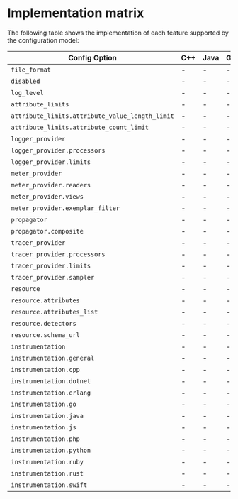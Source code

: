 # Implementation matrix

The following table shows the implementation of each feature supported by the
configuration model:


| Config Option | C++|Java|Go|PHP |
| ------------- | -|-|-|- | 
| `file_format` | -|-|-|- | 
| `disabled` | -|-|-|- | 
| `log_level` | -|-|-|- | 
| `attribute_limits` | -|-|-|- | 
| `attribute_limits.attribute_value_length_limit` | -|-|-|- | 
| `attribute_limits.attribute_count_limit` | -|-|-|- | 
| `logger_provider` | -|-|-|- | 
| `logger_provider.processors` | -|-|-|- | 
| `logger_provider.limits` | -|-|-|- | 
| `meter_provider` | -|-|-|- | 
| `meter_provider.readers` | -|-|-|- | 
| `meter_provider.views` | -|-|-|- | 
| `meter_provider.exemplar_filter` | -|-|-|- | 
| `propagator` | -|-|-|- | 
| `propagator.composite` | -|-|-|- | 
| `tracer_provider` | -|-|-|- | 
| `tracer_provider.processors` | -|-|-|- | 
| `tracer_provider.limits` | -|-|-|- | 
| `tracer_provider.sampler` | -|-|-|- | 
| `resource` | -|-|-|- | 
| `resource.attributes` | -|-|-|- | 
| `resource.attributes_list` | -|-|-|- | 
| `resource.detectors` | -|-|-|- | 
| `resource.schema_url` | -|-|-|- | 
| `instrumentation` | -|-|-|- | 
| `instrumentation.general` | -|-|-|- | 
| `instrumentation.cpp` | -|-|-|- | 
| `instrumentation.dotnet` | -|-|-|- | 
| `instrumentation.erlang` | -|-|-|- | 
| `instrumentation.go` | -|-|-|- | 
| `instrumentation.java` | -|-|-|- | 
| `instrumentation.js` | -|-|-|- | 
| `instrumentation.php` | -|-|-|- | 
| `instrumentation.python` | -|-|-|- | 
| `instrumentation.ruby` | -|-|-|- | 
| `instrumentation.rust` | -|-|-|- | 
| `instrumentation.swift` | -|-|-|- | 